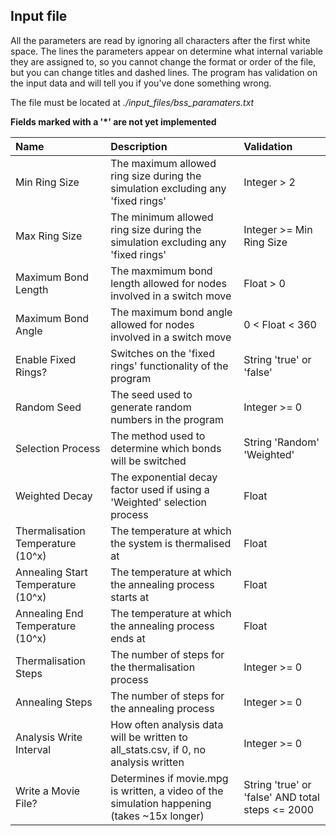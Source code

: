 ## Input file

All the parameters are read by ignoring all characters after the first white space. The lines the parameters appear on determine what internal variable they are assigned to, so you cannot change the format or order of the file, but you can change titles and dashed lines. The program has validation on the input data and will tell you if you've done something wrong.

The file must be located at _./input_files/bss_paramaters.txt_

__Fields marked with a '*' are not yet implemented__

| Name | Description | Validation |
| :--- | :--- | :--- |
| Min Ring Size | The maximum allowed ring size during the simulation excluding any 'fixed rings' | Integer > 2 |
| Max Ring Size | The minimum allowed ring size during the simulation excluding any 'fixed rings' | Integer >= Min Ring Size |
| Maximum Bond Length | The maxmimum bond length allowed for nodes involved in a switch move | Float > 0 |
| Maximum Bond Angle | The maximum bond angle allowed for nodes involved in a switch move | 0 < Float < 360 |
| Enable Fixed Rings? | Switches on the 'fixed rings' functionality of the program | String 'true' or 'false' |
| Random Seed | The seed used to generate random numbers in the program | Integer >= 0 |
| Selection Process | The method used to determine which bonds will be switched | String 'Random' 'Weighted' |
| Weighted Decay |  The exponential decay factor used if using a 'Weighted' selection process | Float |
| Thermalisation Temperature (10^x) | The temperature at which the system is thermalised at | Float |
| Annealing Start Temperature (10^x) | The temperature at which the annealing process starts at | Float |
| Annealing End Temperature (10^x) | The temperature at which the annealing process ends at | Float |
| Thermalisation Steps | The number of steps for the thermalisation process | Integer >= 0 |
| Annealing Steps | The number of steps for the annealing process | Integer >= 0 |
| Analysis Write Interval | How often analysis data will be written to all_stats.csv, if 0, no analysis written | Integer >= 0 |
| Write a Movie File? | Determines if movie.mpg is written, a video of the simulation happening (takes ~15x longer) | String 'true' or 'false' AND total steps <= 2000 |
